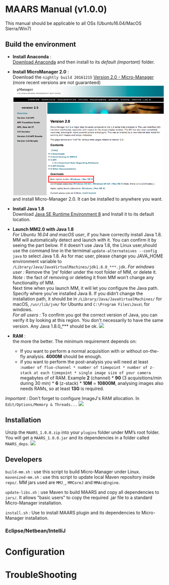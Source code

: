 # MAARS Manual (v1.0.0)
This manual should be applicable to all OSs (Ubuntu16.04/MacOS Sierra/Win7) 
## Build the environment
* **Install Anaconda** :  
[Download Anaconda][] and then install to its _default (important)_ folder.
* **Install MicroManager 2.0** :  
Download the `nightly build 20161215` [Version 2.0 - Micro-Manager][]  (more recent versions are not guaranteed)
![MM download page][image1]
 and install Micro-Manager 2.0. It can be installed to anywhere you want.
* **Install Java 1.8**  
	Download [Java SE Runtime Environment 8][] and Install it to its default location.  
* **Launch MM2.0 with Java 1.8**  
_For Ubuntu 16.04 and macOS user_, if you have correctly install Java 1.8. MM will automatically detect and launch with it. You can confirm it by seeing the part below. If it doesn't use Java 1.8, the Linux user,should use the command line in the termimal `update-alternateives --config java` to select Java 1.8. As for mac user, please change you JAVA_HOME environment variable to `/Library/Java/JavaVirtualMachines/jdk1.8.0_***.jdk`.
_For windows user :_ Remove the ‘jre’ folder under the root folder of MM, or delete it.  
_Note :_ the fact of removing or deleting it from MM won’t change any functionality of MM.  
Next time when you launch MM, it will let you configure the Java path. Specify where you’ve installed Java 8. If you didn’t change the installation path, it should be in `/Library/Java/JavaVirtualMachines/` for macOS, `/usr/lib/jvm/` for Ubuntu and `C:\Program Files\Java\` for windows.  
_For all users :_ To confirm you got the correct version of Java, you can verify it by looking at this region. You don't necessarily to have the same version. Any Java 1.8.0_*** should be ok.
![][image2]

* **RAM** :  
the more the better. The minimum requirement depends on:
	* If you want to perform a normal acquisition with or without on-the-fly analysis. **4000M** should be enough.
	* if you want to perform the post-analysis you will need at least :`number of fluo-channel * number of timepoint * number of z-stack at each timepoint * single image size of your camera` megabytes of of RAM.   Example **2** (channel)  * **90** (3 acquisitions/min during 30 min) * **6** (z-stack) * **10M** = **10800M**, analysing images also needs RAMs, so at least **13G** is required.

_Important :_ Don't forget to configure ImageJ's RAM allocation. In `Edit/Options/Memory & Threads...` ![][image3]

## Installation
Unzip the `MAARS_1.0.0.zip` into your `plugins` folder under MM’s root folder. You will get a `MAARS_1.0.0.jar` and its dependencies in a folder called `MAARS_deps`.
![][image4]

## Developers
 `build-mm.sh` : use this script to build Micro-Manager under Linux.
 `mavenized-mm.sh` : use this script to update local Maven repository inside `repo/`. MM jars used are `MMJ_`, `MMCoreJ` and `MMAcqEngine`.

`update-libs.sh` : use Maven to build MAARS and copy all dependencies to `jars/`. It allows "basic users" to copy the required .jar file to a standard Micro-Manager installation.

`install.sh` : Use to install MAARS plugin and its dependencies to Micro-Manager installation.
### Eclipse/Netbean/IntelliJ
# Configuration
# TroubleShooting

[Download Anaconda]: (https://www.continuum.io/downloads)
[Version 2.0 - Micro-Manager]: (https://micro-manager.org/wiki/Version_2.0)
[Java SE Runtime Environment 8]: (http://www.oracle.com/technetwork/java/javase/downloads/jre8-downloads-2133155.html)

[image1]: images/Micro-Manager_download_page.png "Micro-Manager version 2.0 download page"
[image2]: images/imagej_java8.png 
[image3]: images/configure_ram_imagej.png
[image4]: images/unzip.png